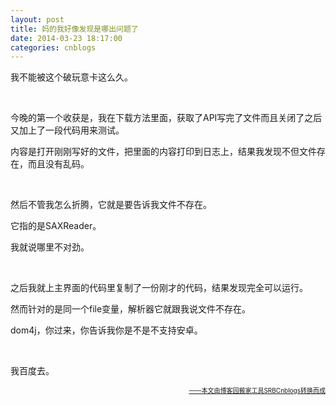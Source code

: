 ```yaml
---
layout: post
title: 妈的我好像发现是哪出问题了
date: 2014-03-23 18:17:00
categories: cnblogs
---
```


<p>我不能被这个破玩意卡这么久。</p>
<p>&nbsp;</p>
<p>今晚的第一个收获是，我在下载方法里面，获取了API写完了文件而且关闭了之后又加上了一段代码用来测试。</p>
<p>内容是打开刚刚写好的文件，把里面的内容打印到日志上，结果我发现不但文件存在，而且没有乱码。</p>
<p>&nbsp;</p>
<p>然后不管我怎么折腾，它就是要告诉我文件不存在。</p>
<p>它指的是SAXReader。</p>
<p>我就说哪里不对劲。</p>
<p>&nbsp;</p>
<p>之后我就上主界面的代码里复制了一份刚才的代码，结果发现完全可以运行。</p>
<p>然而针对的是同一个file变量，解析器它就跟我说文件不存在。</p>
<p>dom4j，你过来，你告诉我你是不是不支持安卓。</p>
<p>&nbsp;</p>
<p>我百度去。</p>

<div align=right><a href="https://github.com/mlxy"><font size=1>——本文由博客园搬家工具SRBCnblogs转换而成</font></a></div>